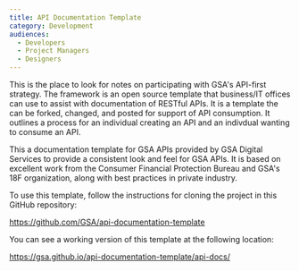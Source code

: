 ```yaml
---
title: API Documentation Template
category: Development
audiences:
  - Developers
  - Project Managers
  - Designers
---
```



This is the place to look for notes on participating with GSA's API-first strategy.  The framework is an open source template that business/IT offices can use to assist with documentation of RESTful APIs.  It is a template the can be forked, changed, and posted for support of API consumption.  It outlines a process for an individual creating an API and an indivdual wanting to consume an API.

This a documentation template for GSA APIs provided by GSA Digital Services to provide a consistent look and feel for GSA APIs. It is based on excellent work from the Consumer Financial Protection Bureau and GSA's 18F organization, along with best practices in private industry.

To use this template, follow the instructions for cloning the project in this GitHub repository:

https://github.com/GSA/api-documentation-template

You can see a working version of this template at the following location:

https://gsa.github.io/api-documentation-template/api-docs/
